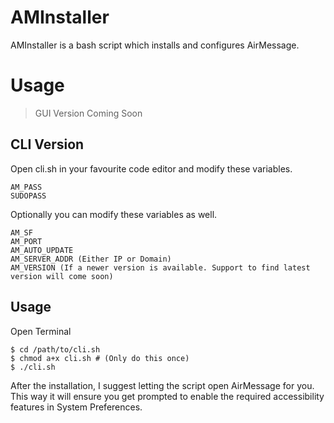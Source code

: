 # AMInstaller
AMInstaller is a bash script which installs and configures AirMessage.

# Usage

> GUI Version Coming Soon

## CLI Version
Open cli.sh in your favourite code editor and modify these variables.

```
AM_PASS
SUDOPASS
```

Optionally you can modify these variables as well.

```
AM_SF
AM_PORT
AM_AUTO_UPDATE
AM_SERVER_ADDR (Either IP or Domain)
AM_VERSION (If a newer version is available. Support to find latest version will come soon)
```

## Usage
Open Terminal
```
$ cd /path/to/cli.sh
$ chmod a+x cli.sh # (Only do this once)
$ ./cli.sh
```
After the installation, I suggest letting the script open AirMessage for you. 
This way it will ensure you get prompted to enable the required accessibility features in System Preferences.
